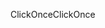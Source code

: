 <span data-ttu-id="e8851-101">ClickOnce</span><span class="sxs-lookup"><span data-stu-id="e8851-101">ClickOnce</span></span>